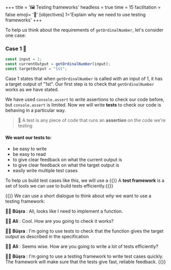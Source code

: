 +++
title = '🖼️ Testing frameworks'
headless = true
time = 15
facilitation = false
emoji= '🧩'
[objectives]
    1='Explain why we need to use testing frameworks'
+++

To help us think about the requirements of `getOrdinalNumber`, let's consider one case:

### Case 1 💼

```js
const input = 1;
const currentOutput = getOrdinalNumber(input);
const targetOutput = "1st";
```

Case 1 states that when `getOrdinalNumber` is called with an input of 1, it has a target output of "1st". Our first step is to check that `getOrdinalNumber` works as we have stated.

We have used `console.assert` to write assertions to check our code before, but `console.assert` is limited. Now we will write **tests** to check our code is behaving in a particular way.

> 🔑 A test is any piece of code that runs an **assertion** on the code we're testing

#### We want our tests to:

- be easy to write
- be easy to read
- to give clear feedback on what the current output is
- to give clear feedback on what the target output is
- easily write multiple test cases

To help us build test cases like this, we will use a {{<tooltip title="test framework">}} A **test framework** is a set of tools we can use to build tests efficiently.{{</tooltip>}}

{{<note type="discussion" title="🧑🏽🧑🏿 Dialogue">}}
We can use a short dialogue to think about _why_ we want to use a testing framework:

🧑🏽 **Büşra**
: Ali, looks like I need to implement a function.

🧑🏿 **Ali**
: Cool. How are you going to check it works?

🧑🏽 **Büşra**
: I'm going to use tests to check that the function gives the target output as described in the specification

🧑🏿 **Ali**
: Seems wise. How are you going to write a lot of tests efficiently?

🧑🏽 **Büşra**
: I'm going to use a testing framework to write test cases quickly. The framework will make sure that the tests give fast, reliable feedback.
{{</note>}}
